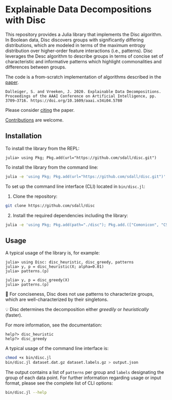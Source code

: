 # Explainable Data Decompositions with Disc

This repository provides a Julia library that implements the Disc algorithm. 
In Boolean data, Disc discovers groups with significantly differing distributions, which are modeled in terms of the maximum entropy distribution over higher-order feature interactions (i.e., patterns). Disc leverages the Desc algorithm to describe groups in terms of concise set of characteristic and informative patterns which highlight commonalities and differences between groups.

The code is a from-scratch implementation of algorithms described in the [paper](https://doi.org/10.1609/aaai.v34i04.5780).

```
Dalleiger, S. and Vreeken, J. 2020. Explainable Data Decompositions. Proceedings of the AAAI Conference on Artificial Intelligence, pp. 3709–3716. https://doi.org/10.1609/aaai.v34i04.5780
```

Please consider [citing](CITATION.bib) the paper.

[Contributions](CONTRIBUTING.md) are welcome.

## Installation

To install the library from the REPL:
```julia-repl
julia> using Pkg; Pkg.add(url="https://github.com/sdall/disc.git")
```

To install the library from the command line:
```sh
julia -e 'using Pkg; Pkg.add(url="https://github.com/sdall/disc.git")'
```

To set up the command line interface (CLI) located in `bin/disc.jl`:

1. Clone the repository:
```sh
git clone https://github.com/sdall/disc
```
2. Install the required dependencies including the library:
```sh
julia -e 'using Pkg; Pkg.add(path="./disc"); Pkg.add.(["Comonicon", "CSV", "GZip", "JSON"])'
```

## Usage

A typical usage of the library is, for example:
```julia-repl
julia> using Disc: disc_heuristic, disc_greedy, patterns
julia> y, p = disc_heuristic(X; alpha=0.01)
julia> patterns.(p)

julia> y, p = disc_greedy(X)
julia> patterns.(p)
```
📝 For conciseness, Disc does not use patterns to characterize groups, which are well-characterized by their singletons. 

💡 Disc determines the decomposition either _greedily_ or _heuristically_ (faster). 

For more information, see the documentation:
```julia-repl
help?> disc_heuristic
help?> disc_greedy
```

A typical usage of the command line interface is:
```sh
chmod +x bin/disc.jl
bin/disc.jl dataset.dat.gz dataset.labels.gz > output.json
```
The output contains a list of `patterns` per group and `labels` designating the group of each data point.
For further information regarding usage or input format, please see the complete list of CLI options:
```sh
bin/disc.jl --help
```
